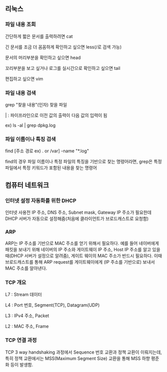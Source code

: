 ## 리눅스

### 파일 내용 조회

간단하게 짧은 문서를 출력하려면 cat

긴 문서를 조금 더 꼼꼼하게 확인하고 싶으면 less(/로 검색 가능)

문서의 머리부분을 확인하고 싶으면 head

꼬리부분을 보고 싶거나 로그를 실시간으로 확인하고 싶으면 tail

편집하고 싶으면 vim

### 파일 내용 검색

grep "찾을 내용"(인자) 찾을 파일

| : 파이프라인으로 이전 값의 출력이 다음 값의 입력이 됨

ex) ls -al | grep dpkg.log

### 파일 이름이나 특징 검색

find [주소 경로 ex) . or /var] -name "*.log"

find의 경우 파일 이름이나 특정 파일의 특징을 기반으로 찾는 명령어라면, grep은 특정 파일에서 특정 키워드가 포함된 내용을 찾는 명령어


## 컴퓨터 네트워크

### 인터넷 설정 자동화를 위한 DHCP

인터넷 사용전 IP 주소, DNS 주소, Subnet mask, Gateway IP 주소가 필요한데 DHCP 서버가 자동으로 설정해줌(처음에 클라이언트가 브로드캐스트로 요청함)

### ARP

ARP는 IP 주소를 기반으로 MAC 주소를 얻기 위해서 필요하다. 예를 들어 네이버에게 패킷을 보내기 위해 네이버의 IP 주소와 게이트웨이 IP 주소, Host IP 주소를 알고 있을 때(DHCP 서버가 설정으로 알려줌), 게이트 웨이의 MAC 주소가 반드시 필요하다. 이때 브로드캐스트를 통해 ARP request를 게이트웨이에게 (IP 주소를 기반으로) 보내서 MAC 주소를 알아낸다.


### TCP 개요

L7 : Stream 데이터

L4 : Port 번호, Segment(TCP), Datagram(UDP)

L3 : IPv4 주소, Packet

L2 : MAC 주소, Frame

### TCP 연결 과정

TCP 3 way handshaking 과정에서 Sequence 번호 교환과 정책 교환이 이뤄지는데, 특히 정책 교환에서는 MSS(Maximum Segment Size) 교환을 통해 MSS 하향 평준화 등이 발생함.